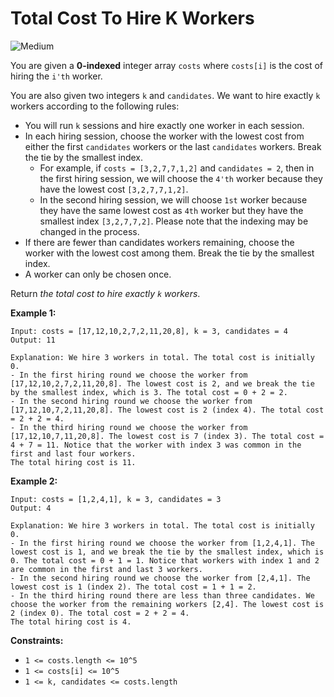 # Total Cost To Hire K Workers

![Medium](https://img.shields.io/badge/Difficulty-Medium-yellow)

You are given a **0-indexed** integer array `costs` where `costs[i]` is the cost of hiring the `i'th` worker.

You are also given two integers `k` and `candidates`. We want to hire exactly `k` workers according to the following rules:

- You will run `k` sessions and hire exactly one worker in each session.
- In each hiring session, choose the worker with the lowest cost from either the first `candidates` workers or the last `candidates` workers. Break the tie by the smallest index.
  - For example, if `costs = [3,2,7,7,1,2]` and `candidates = 2`, then in the first hiring session, we will choose the `4'th` worker because they have the lowest cost `[3,2,7,7,1,2]`.
  - In the second hiring session, we will choose `1st` worker because they have the same lowest cost as `4th` worker but they have the smallest index `[3,2,7,7,2]`. Please note that the indexing may be changed in the process.
- If there are fewer than candidates workers remaining, choose the worker with the lowest cost among them. Break the tie by the smallest index.
- A worker can only be chosen once.

Return *the total cost to hire exactly `k` workers*.

 

**Example 1:**
```
Input: costs = [17,12,10,2,7,2,11,20,8], k = 3, candidates = 4
Output: 11

Explanation: We hire 3 workers in total. The total cost is initially 0.
- In the first hiring round we choose the worker from [17,12,10,2,7,2,11,20,8]. The lowest cost is 2, and we break the tie by the smallest index, which is 3. The total cost = 0 + 2 = 2.
- In the second hiring round we choose the worker from [17,12,10,7,2,11,20,8]. The lowest cost is 2 (index 4). The total cost = 2 + 2 = 4.
- In the third hiring round we choose the worker from [17,12,10,7,11,20,8]. The lowest cost is 7 (index 3). The total cost = 4 + 7 = 11. Notice that the worker with index 3 was common in the first and last four workers.
The total hiring cost is 11.
```
**Example 2:**
```
Input: costs = [1,2,4,1], k = 3, candidates = 3
Output: 4

Explanation: We hire 3 workers in total. The total cost is initially 0.
- In the first hiring round we choose the worker from [1,2,4,1]. The lowest cost is 1, and we break the tie by the smallest index, which is 0. The total cost = 0 + 1 = 1. Notice that workers with index 1 and 2 are common in the first and last 3 workers.
- In the second hiring round we choose the worker from [2,4,1]. The lowest cost is 1 (index 2). The total cost = 1 + 1 = 2.
- In the third hiring round there are less than three candidates. We choose the worker from the remaining workers [2,4]. The lowest cost is 2 (index 0). The total cost = 2 + 2 = 4.
The total hiring cost is 4.
```

**Constraints:**

- `1 <= costs.length <= 10^5 `
- `1 <= costs[i] <= 10^5`
- `1 <= k, candidates <= costs.length`